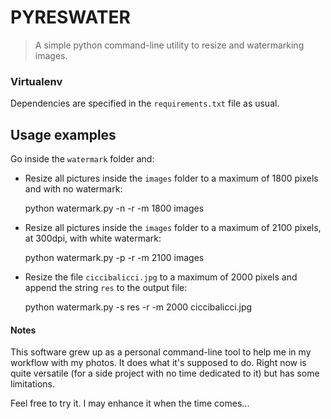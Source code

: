 # PYRESWATER

> A simple python command-line utility to resize and watermarking images.


### Virtualenv

Dependencies are specified in the `requirements.txt` file as usual.


## Usage examples

Go inside the `watermark` folder and:


- Resize all pictures inside the `images` folder to a maximum of 1800 pixels
  and with no watermark:

    python watermark.py -n -r -m 1800 images


- Resize all pictures inside the `images` folder to a maximum of 2100 pixels,
  at 300dpi, with white watermark:

    python watermark.py -p -r -m 2100 images


- Resize the file `ciccibalicci.jpg` to a maximum of 2000 pixels and append the
  string `res` to the output file:

    python watermark.py -s res -r -m 2000 ciccibalicci.jpg


#### Notes

This software grew up as a personal command-line tool to help me in my workflow
with my photos. It does what it's supposed to do.
Right now is quite versatile (for a side project with no time dedicated to it)
but has some limitations.

Feel free to try it. I may enhance it when the time comes...
